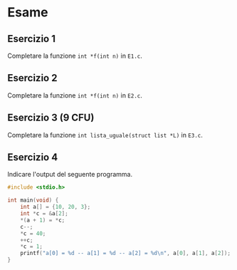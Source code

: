 # Esame

## Esercizio 1

Completare la funzione `int *f(int n)` in `E1.c`.

## Esercizio 2

Completare la funzione `int *f(int n)` in `E2.c`.

## Esercizio 3 (9 CFU)

Completare la funzione `int lista_uguale(struct list *L)` in `E3.c`.

## Esercizio 4

Indicare l'output del seguente programma.

```c
#include <stdio.h>

int main(void) {
    int a[] = {10, 20, 3};
    int *c = &a[2];
    *(a + 1) = *c;
    c--;
    *c = 40;
    ++c;
    *c = 1;
    printf("a[0] = %d -- a[1] = %d -- a[2] = %d\n", a[0], a[1], a[2]);
}
```